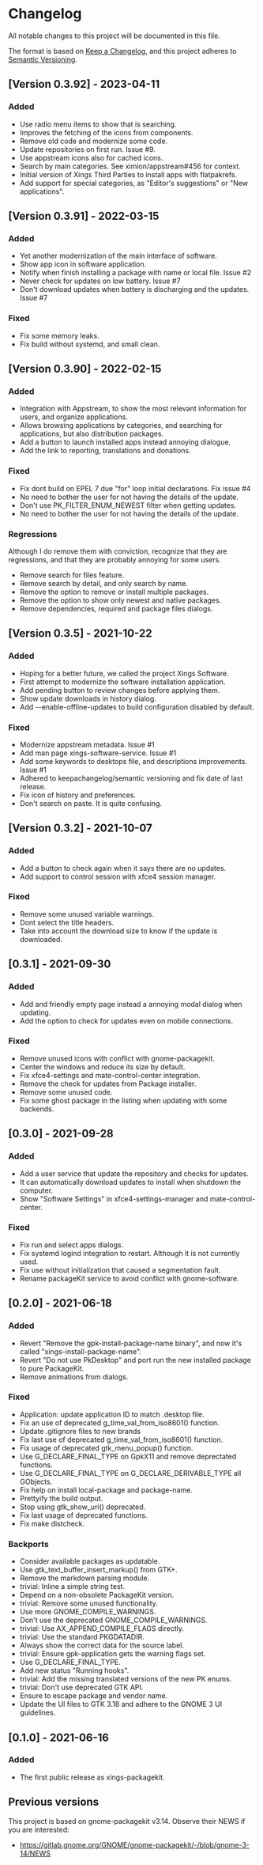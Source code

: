 # Changelog

All notable changes to this project will be documented in this file.

The format is based on [Keep a Changelog](https://keepachangelog.com/en/1.0.0/),
and this project adheres to [Semantic Versioning](https://semver.org/spec/v2.0.0.html).

## [Version 0.3.92] - 2023-04-11
### Added
- Use radio menu items to show that is searching.
- Improves the fetching of the icons from components.
- Remove old code and modernize some code.
- Update repositories on first run. Issue #9.
- Use appstream icons also for cached icons.
- Search by main categories. See ximion/appstream#456 for context.
- Initial version of Xings Third Parties to install apps with flatpakrefs.
- Add support for special categories, as "Editor's suggestions" or "New applications".

## [Version 0.3.91] - 2022-03-15
### Added
 - Yet another modernization of the main interface of software.
 - Show app icon in software application.
 - Notify when finish installing a package with name or local file. Issue #2
 - Never check for updates on low battery. Issue #7
 - Don't download updates when battery is discharging and the updates. Issue #7

### Fixed
- Fix some memory leaks.
- Fix build without systemd, and small clean.

## [Version 0.3.90] - 2022-02-15
### Added
 - Integration with Appstream, to show the most relevant information for users,
   and organize applications.
 - Allows browsing applications by categories, and searching for applications,
   but also distribution packages.
 - Add a button to launch installed apps instead annoying dialogue.
 - Add the link to reporting, translations and donations.

### Fixed
 - Fix dont build on EPEL 7 due "for" loop initial declarations. Fix issue #4
 - No need to bother the user for not having the details of the update.
 - Don't use PK_FILTER_ENUM_NEWEST filter when getting updates.
 - No need to bother the user for not having the details of the update.

### Regressions
Although I do remove them with conviction, recognize that they are regressions,
and that they are probably annoying for some users.
 - Remove search for files feature.
 - Remove search by detail, and only search by name.
 - Remove the option to remove or install multiple packages.
 - Remove the option to show only newest and native packages.
 - Remove dependencies, required and package files dialogs.

## [Version 0.3.5] - 2021-10-22
### Added
 - Hoping for a better future, we called the project Xings Software.
 - First attempt to modernize the software installation application.
 - Add pending button to review changes before applying them.
 - Show update downloads in history dialog.
 - Add --enable-offline-updates to build configuration disabled by default.

### Fixed
 - Modernize appstream metadata. Issue #1
 - Add man page xings-software-service. Issue #1
 - Add some keywords to desktops file, and descriptions improvements. Issue #1
 - Adhered to keepachangelog/semantic versioning and fix date of last release.
 - Fix icon of history and preferences.
 - Don't search on paste. It is quite confusing.

## [Version 0.3.2] - 2021-10-07
### Added
 - Add a button to check again when it says there are no updates.
 - Add support to control session with xfce4 session manager.

### Fixed
 - Remove some unused variable warnings.
 - Dont select the title headers.
 - Take into account the download size to know if the update is downloaded.

## [0.3.1] - 2021-09-30
### Added
 - Add and friendly empty page instead a annoying modal dialog when updating.
 - Add the option to check for updates even on mobile connections.

### Fixed
 - Remove unused icons with conflict with gnome-packagekit.
 - Center the windows and reduce its size by default.
 - Fix xfce4-settings and mate-control-center integration.
 - Remove the check for updates from Package installer.
 - Remove some unused code.
 - Fix some ghost package in the listing when updating with some backends.

## [0.3.0] - 2021-09-28
### Added
 - Add a user service that update the repository and checks for updates.
 - It can automatically download updates to install when shutdown the computer.
 - Show "Software Settings" in xfce4-settings-manager and mate-control-center.

### Fixed
 - Fix run and select apps dialogs.
 - Fix systemd logind integration to restart. Although it is not currently used.
 - Fix use without initialization that caused a segmentation fault.
 - Rename packageKit service to avoid conflict with gnome-software.

## [0.2.0] - 2021-06-18
### Added
 - Revert "Remove the gpk-install-package-name binary", and now it's called
   "xings-install-package-name".
 - Revert "Do not use PkDesktop" and port run the new installed package to pure
   PackageKit.
 - Remove animations from dialogs.

### Fixed
 - Application: update application ID to match .desktop file.
 - Fix an use of deprecated g_time_val_from_iso8601() function.
 - Update .gitignore files to new brands
 - Fix last use of deprecated g_time_val_from_iso8601() function.
 - Fix usage of deprecated gtk_menu_popup() function.
 - Use G_DECLARE_FINAL_TYPE on GpkX11 and remove deprectated functions.
 - Use G_DECLARE_FINAL_TYPE on G_DECLARE_DERIVABLE_TYPE all GObjects.
 - Fix help on install local-package and package-name.
 - Prettyify the build output.
 - Stop using gtk_show_uri() deprecated.
 - Fix last usage of deprecated functions.
 - Fix make distcheck.

### Backports
 - Consider available packages as updatable.
 - Use gtk_text_buffer_insert_markup() from GTK+.
 - Remove the markdown parsing module.
 - trivial: Inline a simple string test.
 - Depend on a non-obsolete PackageKit version.
 - trivial: Remove some unused functionality.
 - Use more GNOME_COMPILE_WARNINGS.
 - Don't use the deprecated GNOME_COMPILE_WARNINGS.
 - trivial: Use AX_APPEND_COMPILE_FLAGS directly.
 - trivial: Use the standard PKGDATADIR.
 - Always show the correct data for the source label.
 - trivial: Ensure gpk-application gets the warning flags set.
 - Use G_DECLARE_FINAL_TYPE.
 - Add new status "Running hooks".
 - trivial: Add the missing translated versions of the new PK enums.
 - trivial: Don't use deprecated GTK API.
 - Ensure to escape package and vendor name.
 - Update the UI files to GTK 3.18 and adhere to the GNOME 3 UI guidelines.

## [0.1.0] - 2021-06-16
### Added
 - The first public release as xings-packagekit.

## Previous versions

This project is based on gnome-packagekit v3.14. Observe their NEWS if you are
interested:
* https://gitlab.gnome.org/GNOME/gnome-packagekit/-/blob/gnome-3-14/NEWS
